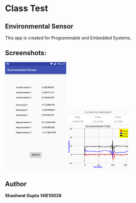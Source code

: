 # Class Test

## Environmental Sensor

This app is created for Programmable and Embedded Systems.

## Screenshots:

<img src="Screenshot/Screenshot_1.png" width="40%">

<img src="Screenshot/Screenshot_2.png" width="40%">

## Author

**Shashwat Gupta 14IE10028**